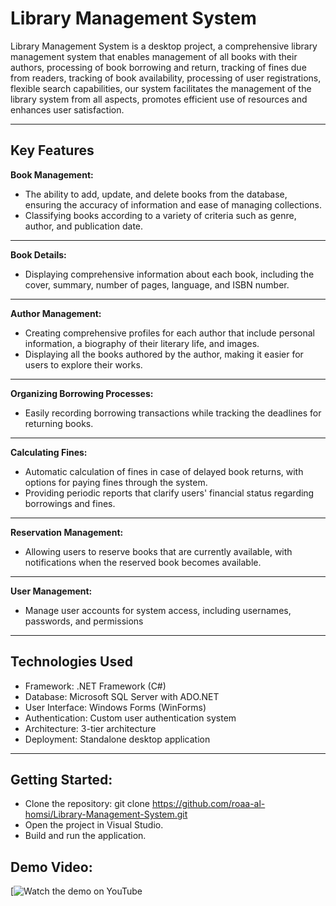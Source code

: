 # **Library Management System**


Library Management System is a desktop project, a comprehensive library management system that enables management of all books with their authors, 
processing of book borrowing and return, tracking of fines due from readers,
tracking of book availability, processing of user registrations, flexible search capabilities, 
our system facilitates the management of the library system from all aspects, promotes efficient use of resources and enhances user satisfaction.
***

## **Key Features**

**Book Management:**

- The ability to add, update, and delete books from the database, ensuring the accuracy of information and ease of managing collections.
- Classifying books according to a variety of criteria such as genre, author, and publication date.
***
**Book Details:**

- Displaying comprehensive information about each book, including the cover, summary, number of pages, language, and ISBN number.
***
**Author Management:**

- Creating comprehensive profiles for each author that include personal information, a biography of their literary life, and images.
- Displaying all the books authored by the author, making it easier for users to explore their works.
***
**Organizing Borrowing Processes:**

- Easily recording borrowing transactions while tracking the deadlines for returning books.
***
**Calculating Fines:**

- Automatic calculation of fines in case of delayed book returns, with options for paying fines through the system.
- Providing periodic reports that clarify users' financial status regarding borrowings and fines.
***
**Reservation Management:**

- Allowing users to reserve books that are currently available, with notifications when the reserved book becomes available.
***
**User Management:**

- Manage user accounts for system access, including usernames, passwords, and permissions
***
## **Technologies Used**

 - Framework: .NET Framework (C#)
 - Database: Microsoft SQL Server with ADO.NET
 - User Interface: Windows Forms (WinForms)
 - Authentication: Custom user authentication system
 - Architecture: 3-tier architecture
 - Deployment: Standalone desktop application
***
## **Getting Started:**

- Clone the repository: git clone https://github.com/roaa-al-homsi/Library-Management-System.git
- Open the project in Visual Studio.
- Build and run the application.
   
## **Demo Video:**
[![Watch the demo on YouTube](https://youtu.be/ESnSSVpPMGE?si=D5nsDNYyals1Ygep)

  
